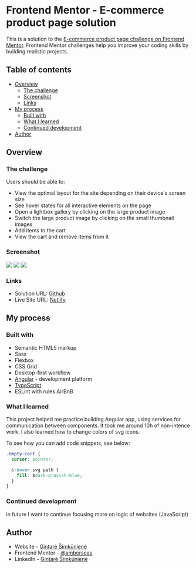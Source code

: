 # Frontend Mentor - E-commerce product page solution

This is a solution to the [E-commerce product page challenge on Frontend Mentor](https://www.frontendmentor.io/challenges/ecommerce-product-page-UPsZ9MJp6). Frontend Mentor challenges help you improve your coding skills by building realistic projects.

## Table of contents

- [Overview](#overview)
  - [The challenge](#the-challenge)
  - [Screenshot](#screenshot)
  - [Links](#links)
- [My process](#my-process)
  - [Built with](#built-with)
  - [What I learned](#what-i-learned)
  - [Continued development](#continued-development)
- [Author](#author)


## Overview

### The challenge

Users should be able to:

- View the optimal layout for the site depending on their device's screen size
- See hover states for all interactive elements on the page
- Open a lightbox gallery by clicking on the large product image
- Switch the large product image by clicking on the small thumbnail images
- Add items to the cart
- View the cart and remove items from it

### Screenshot

![](Screenshot-desktop.png)
![](Screenshot-tablet.png)
![](Screenshot-phone.png)

### Links

- Solution URL: [Github](https://github.com/amberseas/FrontendMentorChallenges/tree/E-commerce)
- Live Site URL: [Netlify](amberseas-ecommerce.netlify.app)

## My process

### Built with

- Semantic HTML5 markup
- Sass
- Flexbox
- CSS Grid
- Desktop-first workflow
- [Angular](https://angular.io/start) - development platform
- [TypeScript](https://www.typescriptlang.org/)
- ESLint with rules AirBnB

### What I learned

This project helped me practice building Angular app, using services for communication between components. It took me around 10h of non-intence work.
I also learned how to change colors of svg icons.

To see how you can add code snippets, see below:

```css
.empty-cart {
  cursor: pointer;

  &:hover svg path {
    fill: $dark-grayish-blue;
  }
}
```

### Continued development

in future I want to continue focusing more on logic of websites (JavaScript)

## Author

- Website - [Gintarė Šimkūnienė](https://amberseas.netlify.app)
- Frontend Mentor - [@amberseas](https://www.frontendmentor.io/profile/amberseas)
- LinkedIn - [Gintarė Šimkūnienė](https://www.linkedin.com/in/gintar%C4%97-%C5%A1imk%C5%ABnien%C4%97/)
